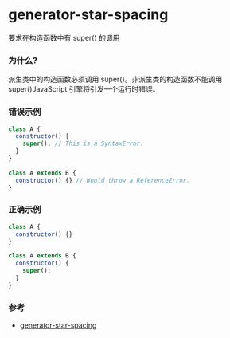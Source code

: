# generator-star-spacing

要求在构造函数中有 super() 的调用

### 为什么?

派生类中的构造函数必须调用 super()。非派生类的构造函数不能调用 super()JavaScript 引擎将引发一个运行时错误。

### 错误示例

```js
class A {
  constructor() {
    super(); // This is a SyntaxError.
  }
}

class A extends B {
  constructor() {} // Would throw a ReferenceError.
}
```

### 正确示例

```js
class A {
  constructor() {}
}

class A extends B {
  constructor() {
    super();
  }
}
```

### 参考

- [generator-star-spacing](https://eslint.org/docs/rules/generator-star-spacing)
